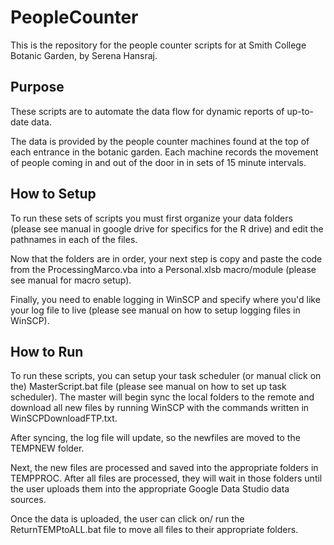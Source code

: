 # PeopleCounter
This is the repository for the people counter scripts for at Smith College Botanic Garden, by Serena Hansraj.

## Purpose
These scripts are to automate the data flow for dynamic reports of up-to-date data.

The data is provided by the people counter machines found at the top of each entrance in the botanic garden. Each machine records the movement of people coming in and out of the door in in sets of 15 minute intervals. 

## How to Setup

To run these sets of scripts you must first organize your data folders (please see manual in google drive for specifics for the R drive) and edit the pathnames in each of the files. 

Now that the folders are in order, your next step is copy and paste the code from the ProcessingMarco.vba into a Personal.xlsb macro/module (please see manual for macro setup). 

Finally, you need to enable logging in WinSCP and specify where you'd like your log file to live (please see manual on how to setup logging files in WinSCP).

## How to Run

To run these scripts, you can setup your task scheduler (or manual click on the) MasterScript.bat file (please see manual on how to set up task scheduler). The master will begin sync the local folders to the remote and download all new files by running WinSCP with the commands written in WinSCPDownloadFTP.txt.

After syncing, the log file will update, so the newfiles are moved to the TEMPNEW folder.

Next, the new files are processed and saved into the appropriate folders in TEMPPROC. After all files are processed, they will wait in those folders until the user uploads them into the appropriate Google Data Studio data sources.

Once the data is uploaded, the user can click on/ run the ReturnTEMPtoALL.bat file to move all files to their appropriate folders.
